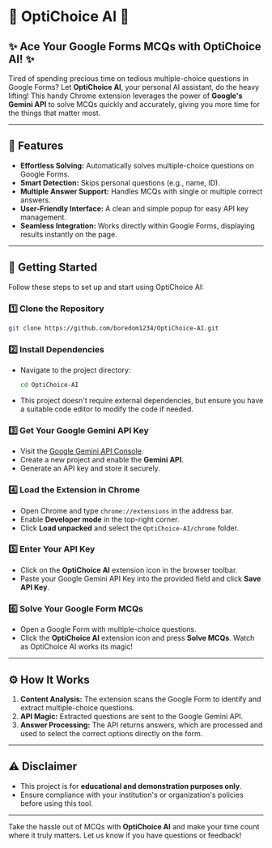# 🧠 OptiChoice AI 🧠

## ✨ Ace Your Google Forms MCQs with OptiChoice AI! ✨

Tired of spending precious time on tedious multiple-choice questions in Google Forms? Let **OptiChoice AI**, your personal AI assistant, do the heavy lifting! This handy Chrome extension leverages the power of **Google's Gemini API** to solve MCQs quickly and accurately, giving you more time for the things that matter most.

---

## 🚀 Features

- **Effortless Solving:** Automatically solves multiple-choice questions on Google Forms.
- **Smart Detection:** Skips personal questions (e.g., name, ID).
- **Multiple Answer Support:** Handles MCQs with single or multiple correct answers. 
- **User-Friendly Interface:** A clean and simple popup for easy API key management.
- **Seamless Integration:** Works directly within Google Forms, displaying results instantly on the page.

---

## 🧰 Getting Started

Follow these steps to set up and start using OptiChoice AI:

### 1️⃣ Clone the Repository
```bash
git clone https://github.com/boredom1234/OptiChoice-AI.git
```

### 2️⃣ Install Dependencies
- Navigate to the project directory:
  ```bash
  cd OptiChoice-AI
  ```
- This project doesn't require external dependencies, but ensure you have a suitable code editor to modify the code if needed.

### 3️⃣ Get Your Google Gemini API Key
- Visit the [Google Gemini API Console](https://developers.google.com/gemini/docs/api/rest).
- Create a new project and enable the **Gemini API**.
- Generate an API key and store it securely.

### 4️⃣ Load the Extension in Chrome
- Open Chrome and type `chrome://extensions` in the address bar.
- Enable **Developer mode** in the top-right corner.
- Click **Load unpacked** and select the `OptiChoice-AI/chrome` folder.

### 5️⃣ Enter Your API Key
- Click on the **OptiChoice AI** extension icon in the browser toolbar.
- Paste your Google Gemini API Key into the provided field and click **Save API Key**.

### 6️⃣ Solve Your Google Form MCQs
- Open a Google Form with multiple-choice questions.
- Click the **OptiChoice AI** extension icon and press **Solve MCQs**. Watch as OptiChoice AI works its magic!

---

## ⚙️ How It Works

1. **Content Analysis:** The extension scans the Google Form to identify and extract multiple-choice questions.
2. **API Magic:** Extracted questions are sent to the Google Gemini API.
3. **Answer Processing:** The API returns answers, which are processed and used to select the correct options directly on the form.

---

## ⚠️ Disclaimer

- This project is for **educational and demonstration purposes only**.
- Ensure compliance with your institution's or organization's policies before using this tool.

---

Take the hassle out of MCQs with **OptiChoice AI** and make your time count where it truly matters. Let us know if you have questions or feedback!

